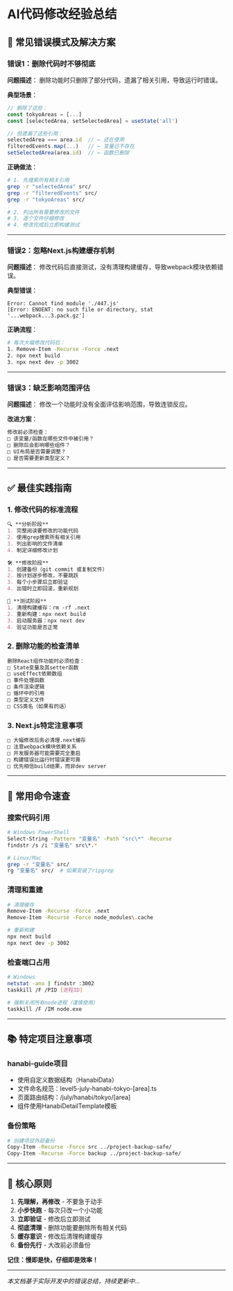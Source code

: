 # AI代码修改经验总结

## 🚨 常见错误模式及解决方案

### **错误1：删除代码时不够彻底**

**问题描述**：
删除功能时只删除了部分代码，遗漏了相关引用，导致运行时错误。

**典型场景**：
```javascript
// 删除了这些：
const tokyoAreas = [...]
const [selectedArea, setSelectedArea] = useState('all')

// 但遗漏了这些引用：
selectedArea === area.id  // ← 还在使用
filteredEvents.map(...)   // ← 变量已不存在
setSelectedArea(area.id)  // ← 函数已删除
```

**正确做法**：
```bash
# 1. 先搜索所有相关引用
grep -r "selectedArea" src/
grep -r "filteredEvents" src/
grep -r "tokyoAreas" src/

# 2. 列出所有需要修改的文件
# 3. 逐个文件仔细修改
# 4. 修改完成后立即构建测试
```

---

### **错误2：忽略Next.js构建缓存机制**

**问题描述**：
修改代码后直接测试，没有清理构建缓存，导致webpack模块依赖错误。

**典型错误**：
```
Error: Cannot find module './447.js'
[Error: ENOENT: no such file or directory, stat '...webpack...3.pack.gz']
```

**正确流程**：
```bash
# 每次大幅修改代码后：
1. Remove-Item -Recurse -Force .next
2. npx next build
3. npx next dev -p 3002
```

---

### **错误3：缺乏影响范围评估**

**问题描述**：
修改一个功能时没有全面评估影响范围，导致连锁反应。

**改进方案**：
```markdown
修改前必须检查：
□ 该变量/函数在哪些文件中被引用？
□ 删除后会影响哪些组件？
□ UI布局是否需要调整？
□ 是否需要更新类型定义？
```

---

## ✅ 最佳实践指南

### **1. 修改代码的标准流程**

```markdown
🔍 **分析阶段**
1. 完整阅读要修改的功能代码
2. 使用grep搜索所有相关引用
3. 列出影响的文件清单
4. 制定详细修改计划

🛠️ **修改阶段**  
1. 创建备份（git commit 或复制文件）
2. 按计划逐步修改，不要跳跃
3. 每个小步骤后立即验证
4. 出错时立即回滚，重新规划

🧪 **测试阶段**
1. 清理构建缓存：rm -rf .next
2. 重新构建：npx next build  
3. 启动服务器：npx next dev
4. 验证功能是否正常
```

### **2. 删除功能的检查清单**

```markdown
删除React组件功能时必须检查：
□ State变量及其setter函数
□ useEffect依赖数组
□ 事件处理函数
□ 条件渲染逻辑
□ 循环中的引用
□ 类型定义文件
□ CSS类名（如果有的话）
```

### **3. Next.js特定注意事项**

```markdown
□ 大幅修改后务必清理.next缓存
□ 注意webpack模块依赖关系
□ 开发服务器可能需要完全重启
□ 构建错误比运行时错误更可靠
□ 优先相信build结果，而非dev server
```

---

## 🔧 常用命令速查

### **搜索代码引用**
```bash
# Windows PowerShell
Select-String -Pattern "变量名" -Path "src\*" -Recurse
findstr /s /i "变量名" src\*.*

# Linux/Mac
grep -r "变量名" src/
rg "变量名" src/  # 如果安装了ripgrep
```

### **清理和重建**
```bash
# 清理缓存
Remove-Item -Recurse -Force .next
Remove-Item -Recurse -Force node_modules\.cache

# 重新构建
npx next build
npx next dev -p 3002
```

### **检查端口占用**
```bash
# Windows
netstat -ano | findstr :3002
taskkill /F /PID [进程ID]

# 强制关闭所有node进程（谨慎使用）
taskkill /F /IM node.exe
```

---

## 📚 特定项目注意事项

### **hanabi-guide项目**
- 使用自定义数据结构（HanabiData）
- 文件命名规范：level5-july-hanabi-tokyo-[area].ts
- 页面路由结构：/july/hanabi/tokyo/[area]
- 组件使用HanabiDetailTemplate模板

### **备份策略**
```bash
# 创建项目外部备份
Copy-Item -Recurse -Force src ../project-backup-safe/
Copy-Item -Recurse -Force backup ../project-backup-safe/
```

---

## 🎯 核心原则

1. **先理解，再修改** - 不要急于动手
2. **小步快跑** - 每次只改一个小功能
3. **立即验证** - 修改后立即测试
4. **彻底清理** - 删除功能要删除所有相关代码
5. **缓存意识** - 修改后清理构建缓存
6. **备份先行** - 大改前必须备份

**记住：慢即是快，仔细即是效率！**

---

*本文档基于实际开发中的错误总结，持续更新中...* 